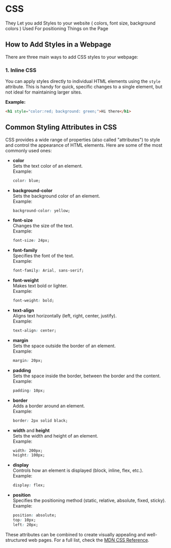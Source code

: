 # CSS
They Let you add Styles to your website ( colors, font size, background colors )
Used For positioning Things on the Page

## How to Add Styles in a Webpage

There are three main ways to add CSS styles to your webpage:

### 1. Inline CSS

You can apply styles directly to individual HTML elements using the `style` attribute. This is handy for quick, specific changes to a single element, but not ideal for maintaining larger sites.

**Example:**

```html
<h1 style="color:red; background: green;">Hi there</h1>
```

## Common Styling Attributes in CSS

CSS provides a wide range of properties (also called "attributes") to style and control the appearance of HTML elements. Here are some of the most commonly used ones:

- **color**  
  Sets the text color of an element.  
  Example:  
  ```css
  color: blue;
  ```

- **background-color**  
  Sets the background color of an element.  
  Example:  
  ```css
  background-color: yellow;
  ```

- **font-size**  
  Changes the size of the text.  
  Example:  
  ```css
  font-size: 24px;
  ```

- **font-family**  
  Specifies the font of the text.  
  Example:  
  ```css
  font-family: Arial, sans-serif;
  ```

- **font-weight**  
  Makes text bold or lighter.  
  Example:  
  ```css
  font-weight: bold;
  ```

- **text-align**  
  Aligns text horizontally (left, right, center, justify).  
  Example:  
  ```css
  text-align: center;
  ```

- **margin**  
  Sets the space outside the border of an element.  
  Example:  
  ```css
  margin: 20px;
  ```

- **padding**  
  Sets the space inside the border, between the border and the content.  
  Example:  
  ```css
  padding: 10px;
  ```

- **border**  
  Adds a border around an element.  
  Example:  
  ```css
  border: 2px solid black;
  ```

- **width** and **height**  
  Sets the width and height of an element.  
  Example:  
  ```css
  width: 200px;
  height: 100px;
  ```

- **display**  
  Controls how an element is displayed (block, inline, flex, etc.).  
  Example:  
  ```css
  display: flex;
  ```

- **position**  
  Specifies the positioning method (static, relative, absolute, fixed, sticky).  
  Example:  
  ```css
  position: absolute;
  top: 10px;
  left: 20px;
  ```

These attributes can be combined to create visually appealing and well-structured web pages. For a full list, check the [MDN CSS Reference](https://developer.mozilla.org/en-US/docs/Web/CSS/Reference).
